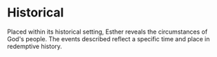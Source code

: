 # Historical

Placed within its historical setting, Esther reveals the circumstances of God's people. The events described reflect a specific time and place in redemptive history.

